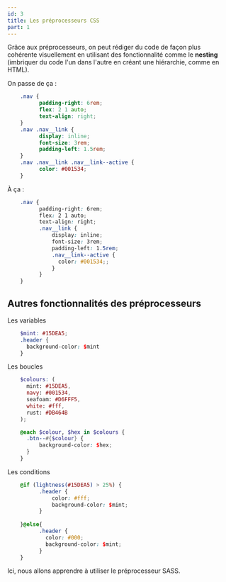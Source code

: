 ```yaml
---
id: 3
title: Les préprocesseurs CSS
part: 1
---
```


Grâce aux préprocesseurs, on peut rédiger du code de façon plus cohérente visuellement en utilisant des fonctionnalité comme le **nesting** (imbriquer du code l'un dans l'autre en créant une hiérarchie, comme en HTML).

On passe de ça :

```css
    .nav {
          padding-right: 6rem;
          flex: 2 1 auto;
          text-align: right;
    }
    .nav .nav__link {
          display: inline;
          font-size: 3rem;
          padding-left: 1.5rem;   
    }
    .nav .nav__link .nav__link--active {
          color: #001534;
    }
```

À ça :

```scss
    .nav {
          padding-right: 6rem;
          flex: 2 1 auto;
          text-align: right;
          .nav__link {
              display: inline;
              font-size: 3rem;
              padding-left: 1.5rem;
              .nav__link--active {
                color: #001534;;
              }
          }
    }
```

## Autres fonctionnalités des préprocesseurs

Les variables
```scss
    $mint: #15DEA5;
    .header {
      background-color: $mint
    }
```

Les boucles

```scss
    $colours: (
      mint: #15DEA5,
      navy: #001534,
      seafoam: #D6FFF5,
      white: #fff,
      rust: #DB464B
    );

    @each $colour, $hex in $colours {
      .btn--#{$colour} {
          background-color: $hex;
      }
    }
````

Les conditions

```scss
    @if (lightness(#15DEA5) > 25%) {
          .header {
              color: #fff;
              background-color: $mint;
          }
        
    }@else{
          .header {
            color: #000;
            background-color: $mint;
          } 
    }
```

Ici, nous allons apprendre à utiliser le préprocesseur SASS.